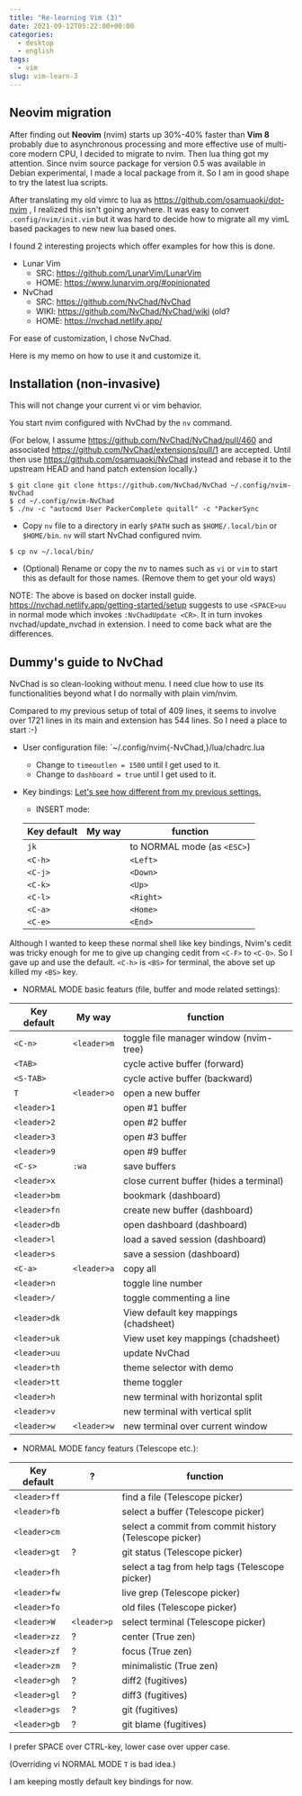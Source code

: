```yaml
---
title: "Re-learning Vim (3)"
date: 2021-09-12T05:22:00+00:00
categories:
  - desktop
  - english
tags:
  - vim
slug: vim-learn-3
---
```


## Neovim migration

After finding out **Neovim** (nvim) starts up 30%-40% faster than **Vim 8**
probably due to asynchronous processing and more effective use of multi-core
modern CPU, I decided to migrate to nvim.  Then lua thing got my attention.
Since nvim source package for version 0.5 was available in Debian experimental,
I made a local package from it.  So I am in good shape to try the latest lua
scripts.

After translating my old vimrc to lua as https://github.com/osamuaoki/dot-nvim
, I realized this isn't going anywhere.  It was easy to convert
`.config/nvim/init.vim` but it was hard to decide how to migrate all my vimL
based packages to new new lua based ones.

I found 2 interesting projects which offer examples for how this is done.

* Lunar Vim
  * SRC: https://github.com/LunarVim/LunarVim
  * HOME: https://www.lunarvim.org/#opinionated
* NvChad
  * SRC: https://github.com/NvChad/NvChad
  * WIKI: https://github.com/NvChad/NvChad/wiki (old?
  * HOME: https://nvchad.netlify.app/

For ease of customization, I chose NvChad.


Here is my memo on how to use it and customize it.

## Installation (non-invasive)

This will not change your current vi or vim behavior.

You start nvim configured with NvChad by the `nv` command.

(For below, I assume https://github.com/NvChad/NvChad/pull/460 and associated
https://github.com/NvChad/extensions/pull/1
are accepted.  Until then use https://github.com/osamuaoki/NvChad instead and
rebase it to the upstream HEAD and hand patch extension locally.)

```
$ git clone git clone https://github.com/NvChad/NvChad ~/.config/nvim-NvChad
$ cd ~/.config/nvim-NvChad
$ ./nv -c "autocmd User PackerComplete quitall" -c "PackerSync
```

* Copy `nv` file to a directory in early `$PATH` such as `$HOME/.local/bin`
or `$HOME/bin`. `nv` will start NvChad configured nvim.

```
$ cp nv ~/.local/bin/
```

* (Optional) Rename or copy the nv to names such as `vi` or `vim` to
start this as default for those names. (Remove them to get your old
ways)


NOTE: The above is based on docker install guide.
https://nvchad.netlify.app/getting-started/setup suggests to use `<SPACE>uu` in
normal mode which invokes `:NvChadUpdate <CR>`.  It in turn invokes
nvchad/update_nvchad in extension.  I need to come back what are the
differences.


## Dummy's guide to NvChad

NvChad is so clean-looking without menu.  I need clue how to use its
functionalities beyond what I do normally with plain vim/nvim.

Compared to my previous setup of total of 409 lines, it seems to involve over
1721 lines in its main and extension has 544 lines.  So I need a place to start
:-) 


* User configuration file: `~/.config/nvim{-NvChad,}/lua/chadrc.lua
  * Change to `timeoutlen = 1500` until I get used to it.
  * Change to `dashboard = true` until I get used to it.
* Key bindings: [Let's see how different from my previous settings.](https://nvchad.netlify.app/config#mappings)
  * INSERT mode:

  | Key default  | My way       |function               |
  |--------------|--------------|-----------------------|
  |`jk`	         |              |to NORMAL mode (as `<ESC>`)	|
  |`<C-h>`	     |              |`<Left>`	|
  |`<C-j>`	     |              |`<Down>`	|
  |`<C-k>`	     |              |`<Up>`	|
  |`<C-l>`	     |              |`<Right>`	|
  |`<C-a>`	     |              |`<Home>`	|
  |`<C-e>`	     |              |`<End>`	|


Although I wanted to keep these normal shell like key bindings, Nvim's cedit
was tricky enough for me to give up changing cedit from `<C-F>` to `<C-O>`.
So I gave up and use the default.  `<C-h>` is `<BS>` for terminal, the above set
up killed my `<BS>` key.

  * NORMAL MODE basic featurs (file, buffer and mode related settings):

  | Key default  | My way     |function               |
  |--------------|------------|-----------------------|
  |`<C-n>` 	     |`<leader>m` |toggle file manager window (nvim-tree) |
  |`<TAB>`	     |            |cycle active buffer (forward) |
  |`<S-TAB>`     |            |cycle active buffer (backward) |
  |`T`           |`<leader>o` |open a new buffer	  |
  |`<leader>1`   |            |open #1 buffer	  |
  |`<leader>2`   |            |open #2 buffer	  |
  |`<leader>3`   |            |open #3 buffer	  |
  |`<leader>9`   |            |open #9 buffer	  |
  |`<C-s>`       |`:wa`       |save buffers	  |
  |`<leader>x`   |            |close current buffer	(hides a terminal) |
  |`<leader>bm`  |            |bookmark (dashboard) |
  |`<leader>fn`  |            |create new buffer (dashboard) |
  |`<leader>db`  |            |open dashboard (dashboard) |
  |`<leader>l`   |            |load a saved session (dashboard) |
  |`<leader>s`   |            |save a session (dashboard) |
  |`<C-a>`       |`<leader>a` |copy all |
  |`<leader>n`   |            |toggle line number |
  |`<leader>/`   |            |toggle commenting a line |
  |`<leader>dk`  |            |View default key mappings (chadsheet) |
  |`<leader>uk`  |            |View uset key mappings (chadsheet) |
  |`<leader>uu`  |            |update NvChad |
  |`<leader>th`  |            |theme selector with demo |
  |`<leader>tt`  |            |theme toggler |
  |`<leader>h`   |            |new terminal with horizontal split |
  |`<leader>v`   |            |new terminal with vertical split  |
  |`<leader>w`   |`<leader>w` |new terminal over current window  |


  * NORMAL MODE fancy featurs (Telescope etc.):

  | Key default  |          ? |        function               |
  |--------------|------------|-----------------------|
  |`<leader>ff`  |            |find a file (Telescope picker) |
  |`<leader>fb`  |            |select a buffer (Telescope picker) |
  |`<leader>cm`  |            |select a commit from commit history (Telescope picker) |
  |`<leader>gt`  | ?          |git status	(Telescope picker) |
  |`<leader>fh`  |            |select a tag from help tags (Telescope picker) |
  |`<leader>fw`  |            |live grep (Telescope picker) |
  |`<leader>fo`  |            |old files (Telescope picker) |
  |`<leader>W`   |`<leader>p` |select terminal (Telescope picker)  |
  |`<leader>zz`  | ?          |center (True zen) |
  |`<leader>zf`  | ?          |focus (True zen) |
  |`<leader>zm`  | ?          |minimalistic (True zen) |
  |`<leader>gh`  | ?          |diff2 (fugitives) |
  |`<leader>gl`  | ?          |diff3 (fugitives) |
  |`<leader>gs`  | ?          |git (fugitives) |
  |`<leader>gb`  | ?          |git blame (fugitives) |


I prefer SPACE over CTRL-key, lower case over upper case.

(Overriding vi NORMAL MODE `T` is bad idea.)

I am keeping mostly default key bindings for now.

<!-- vim: set sw=2 sts=2 ai si et tw=79 ft=markdown: -->
